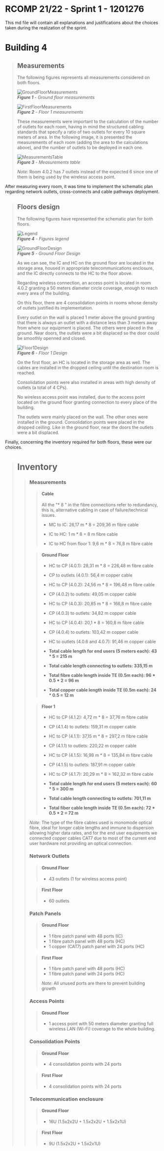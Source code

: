 RCOMP 21/22 - Sprint 1 - 1201276
===========================================

This md file will contain all explanations and justifications about the choices taken during the realization of the sprint.

# Building 4

> ## Measurements
> The following figures represents all measurements considered on both floors.
>
> ![GroundFloorMeasurements](Figures/Floor0Measurements.png) <br>
_**Figure 1** - Ground floor measurements_
>
> ![FirstFloorMeasurements](Figures/Floor1Measurements.png)<br>
_**Figure 2** - Floor 1 measurements_
>
> These measurements were important to the calculation of the number of outlets for each room, having in mind the structured cabling standards that specify a ratio of two outlets for every 10 square meters of area. In the following image, it is presented the measurements of each room (adding the area to the calculations above), and the number of outlets to be deployed in each one.
>
> ![MeasurementsTable](Figures/MeasurementsTable.png)<br>
_**Figure 3** - Measurements table_
>
> *Note:* Room 4.0.2 has 7 outlets instead of the expected 6 since one of them is being used by the wireless access point.

After measuring every room, it was time to implement the schematic plan regarding network outlets, cross-connects and cable pathways deployment.
>
> ## Floors design 
> The following figures have represented the schematic plan for both floors.
>
> ![Legend](Figures/Legend.png)<br>
_**Figure 4** - Figures legend_
> 
> ![GroundFloorDesign](Figures/Floor0Design.png)<br>
_**Figure 5** - Ground Floor Design_
>
> As we can see, the IC and HC on the ground floor are located in the storage area, housed in appropriate telecommunications enclosure, and the IC directly connects to the HC to the floor above. 
>
> Regarding wireless connection, an access point is located in room 4.0.2 granting a 50 meters diameter circle coverage, enough to reach every area of the building.
>
> On this floor, there are 4 consolidation points in rooms whose density of outlets justified its implementation.
>
> Every outlet on the wall is placed 1 meter above the ground granting that there is always an outlet with a distance less than 3 meters away from where our equipment is placed. The others were placed in the ground. Near doors, the outlets were a bit displaced so the door could be smoothly openned and closed.
>
> ![Floor1Design](Figures/Floor1Design.png)<br>
_**Figure 6** - Floor 1 Design_
> 
> On the first floor, an HC is located in the storage area as well. The cables are installed in the dropped ceiling until the destination room is reached. 
>
> Consolidation points were also installed in areas with high density of outlets (a total of 4 CPs).
>
> No wireless access point was installed, due to the access point located on the ground floor granting connection to every place of the building.
>
> The outlets were mainly placed on the wall. The other ones were installed in the ground. Consolidation points were placed in the dropped ceilling. Like in the ground floor, near the doors the outlets were a bit displaced.

Finally, concerning the inventory required for both floors, these were our choices.

> # Inventory #
>> ### **Measurements**
>>> #### Cable
>>> All the "* 8 " in the fibre connections refer to redundancy, this is, alternative cabling in case of failure/technical issues.
>>>
>>> * MC to IC: 26,17 m * 8 = 209,36 m fibre cable
>>>
>>> * IC to HC: 1 m * 8 = 8 m fibre cable
>>>
>>> * IC to HC from floor 1: 9,6 m * 8 = 76,8 m fibre cable
>>
>>> #### Ground Floor
>>>
>>> * HC to CP (4.0.1): 28,31 m * 8 = 226,48 m fibre cable
>>>
>>> * CP to outlets (4.0.1): 56,4 m copper cable 
>>>
>>> * HC to CP (4.0.2): 24,56 m * 8 = 196,48 m fibre cable
>>>
>>> * CP (4.0.2) to outlets: 49,05 m copper cable 
>>>
>>> * HC to CP (4.0.3): 20,85 m * 8 = 166,8 m fibre cable
>>>
>>> * CP (4.0.3) to outlets: 34,82 m copper cable 
>>>
>>> * HC to CP (4.0.4): 20,1 * 8 = 160,8 m fibre cable 
>>>
>>> * CP (4.0.4) to outlets: 103,42 m copper cable
>>>
>>> * HC to outlets (4.0.6 and 4.0.7): 91,46 m copper cable
>>>
>>> * **Total cable length for end users (5 meters each): 43 * 5 = 215 m**
>>>
>>> * **Total cable length connecting to outlets: 335,15 m**
>>>
>>> * **Total fibre cable length inside TE (0.5m each): 96 * 0.5 * 2 = 96 m**
>>>
>>> * **Total copper cable length inside TE (0.5m each): 24 * 0.5 = 12 m**
>>
>>> #### Floor 1
>>>
>>> * HC to CP (4.1.2): 4,72 m * 8 = 37,76 m fibre cable 
>>>
>>> * CP (4.1.4) to outlets: 159,31 m copper cable 
>>>
>>> * HC to CP (4.1.1): 37,15 m * 8 = 297,2 m fibre cable
>>>
>>> * CP (4.1.1) to outlets: 220,22 m copper cable
>>>
>>> * HC to CP (4.1.5): 16,98 m * 8 = 135,84 m fibre cable 
>>>
>>> * CP (4.1.5) to outlets: 187,91 m copper cable 
>>>
>>> * HC to CP (4.1.7): 20,29 m * 8 = 162,32 m fibre cable 
>>>
>>> * **Total cable length for end users (5 meters each): 60 * 5 = 300 m**
>>>
>>> * **Total cable length connecting to outlets: 701,11 m**
>>>
>>> * **Total fiber cable length inside TE (0.5m each): 72 * 0.5 * 2 = 72 m**
>>>
>> *Note*: The type of the fibre cables used is monomode optical fibre, ideal for longer cable lengths and immune to dispersion allowing higher data rates, and for the end user equipments we connected copper cables CAT7 due to most of the current end user hardware not providing an optical connection.
>>
>> ### **Network Outlets**
>>> #### Ground Floor
>>>
>>>  * 43 outlets (1 for wireless access point)
>>
>>> #### First Floor
>>>  * 60 outlets
>> ### **Patch Panels**
>>> #### Ground Floor
>>>  * 1 fibre patch panel with 48 ports (IC)
>>>  * 1 fibre patch panel with 48 ports (HC)
>>>  * 1 copper (CAT7) patch panel with 24 ports (HC)
>>
>>> #### First Floor
>>>  * 1 fibre patch panel with 48 ports (HC)
>>>  * 1 fibre patch panel with 24 ports (HC)
>>>
>>> *Note*: All unused ports are there to prevent building growth
>>
>> ### **Access Points**
>>> #### Ground Floor
>>>
>>>  * 1 access point with 50 meters diameter granting full wireless LAN (Wi-Fi) coverage to the whole building.
>>
>> ### **Consolidation Points**
>>>
>>> #### Ground Floor
>>>
>>> * 4 consolidation points with 24 ports
>>
>>> #### First Floor
>>>
>>> * 4 consolidation points with 24 ports
>> ### **Telecommunication enclosure**
>>> #### Ground Floor
>>> * 16U (1.5x2x2U + 1.5x2x2U + 1.5x2x1U)
>>
>>> #### First Floor
>>> * 9U (1.5x2x2U + 1.5x2x1U)





